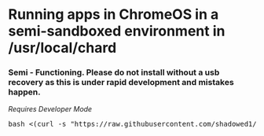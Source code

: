 # Running apps in ChromeOS in a semi-sandboxed environment in /usr/local/chard <br>
### Semi - Functioning. Please do not install without a usb recovery as this is under rapid development and mistakes happen.   <br>
*Requires Developer Mode* <br>

<pre>bash <(curl -s "https://raw.githubusercontent.com/shadowed1/Chard/main/Chard_Installer?$(date +%s)") </pre>
